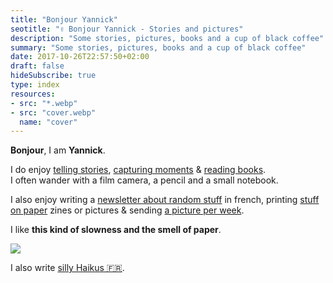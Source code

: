 ```yaml
---
title: "Bonjour Yannick"
seotitle: "✌️ Bonjour Yannick - Stories and pictures"
description: "Some stories, pictures, books and a cup of black coffee"
summary: "Some stories, pictures, books and a cup of black coffee"
date: 2017-10-26T22:57:50+02:00
draft: false
hideSubscribe: true
type: index
resources:
- src: "*.webp"
- src: "cover.webp"
  name: "cover"
---
```


**Bonjour**, I am **Yannick**.

I do enjoy [telling stories](/posts), [capturing moments](/daily) & [reading books](/books).  
I often wander with a film camera, a pencil and a small notebook.

I also enjoy writing a [newsletter about random stuff](/bonjour) in french, printing [stuff on paper](/shop) zines or pictures & sending [a picture per week](/details).

I like **this kind of slowness and the smell of paper**.

![](22x50-0925-06)

I also write [silly Haikus 🇫🇷](/haikus).
